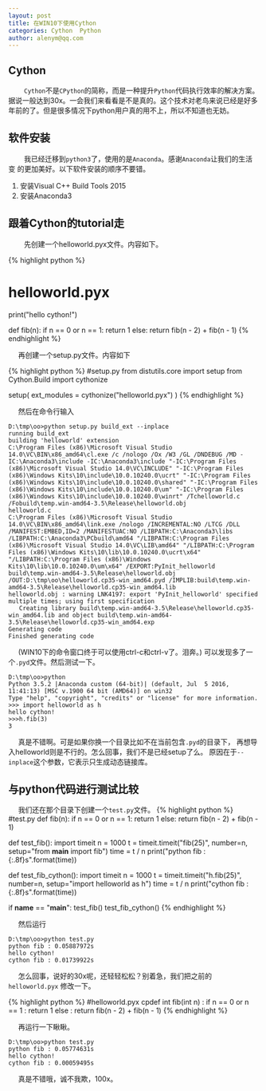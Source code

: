 ```yaml
---
layout: post
title: 在WIN10下使用Cython
categories: Cython  Python
author: alenym@qq.com
---
```


## Cython ##

&nbsp;
&nbsp;
&nbsp;
&nbsp;
`Cython`不是`CPython`的简称，而是一种提升`Python`代码执行效率的解决方案。
据说一般达到30x。一会我们来看看是不是真的。这个技术对老鸟来说已经是好多
年前的了。但是很多情况下python用户真的用不上，所以不知道也无妨。

## 软件安装 ##

&nbsp;
&nbsp;
&nbsp;
&nbsp;
我已经迁移到`python3`了，使用的是`Anaconda`。感谢`Anaconda`让我们的生活变
的更加美好。以下软件安装的顺序不要错。

1.  安装Visual C++ Build Tools 2015
2.  安装Anaconda3

## 跟着Cython的tutorial走 ## 


&nbsp;
&nbsp;
&nbsp;
&nbsp;
先创建一个helloworld.pyx文件。内容如下。

{% highlight python %}
# helloworld.pyx
print("hello cython!")

def fib(n):
    if n == 0 or n == 1:
        return 1
    else:
        return fib(n - 2) + fib(n - 1)
{% endhighlight %}


&nbsp;&nbsp;&nbsp;&nbsp;
再创建一个setup.py文件。内容如下

{% highlight python %}
#setup.py
from distutils.core import setup
from Cython.Build import cythonize

setup(
    ext_modules = cythonize("helloworld.pyx")
)
{% endhighlight %}


&nbsp;&nbsp;&nbsp;&nbsp;
然后在命令行输入

	D:\tmp\oo>python setup.py build_ext --inplace
	running build_ext
	building 'helloworld' extension
	C:\Program Files (x86)\Microsoft Visual Studio 14.0\VC\BIN\x86_amd64\cl.exe /c /nologo /Ox /W3 /GL /DNDEBUG /MD -IC:\Anaconda3\include -IC:\Anaconda3\include "-IC:\Program Files (x86)\Microsoft Visual Studio 14.0\VC\INCLUDE" "-IC:\Program Files (x86)\Windows Kits\10\include\10.0.10240.0\ucrt" "-IC:\Program Files (x86)\Windows Kits\10\include\10.0.10240.0\shared" "-IC:\Program Files (x86)\Windows Kits\10\include\10.0.10240.0\um" "-IC:\Program Files (x86)\Windows Kits\10\include\10.0.10240.0\winrt" /Tchelloworld.c /Fobuild\temp.win-amd64-3.5\Release\helloworld.obj
	helloworld.c
	C:\Program Files (x86)\Microsoft Visual Studio 14.0\VC\BIN\x86_amd64\link.exe /nologo /INCREMENTAL:NO /LTCG /DLL /MANIFEST:EMBED,ID=2 /MANIFESTUAC:NO /LIBPATH:C:\Anaconda3\libs /LIBPATH:C:\Anaconda3\PCbuild\amd64 "/LIBPATH:C:\Program Files (x86)\Microsoft Visual Studio 14.0\VC\LIB\amd64" "/LIBPATH:C:\Program Files (x86)\Windows Kits\10\lib\10.0.10240.0\ucrt\x64" "/LIBPATH:C:\Program Files (x86)\Windows Kits\10\lib\10.0.10240.0\um\x64" /EXPORT:PyInit_helloworld build\temp.win-amd64-3.5\Release\helloworld.obj /OUT:D:\tmp\oo\helloworld.cp35-win_amd64.pyd /IMPLIB:build\temp.win-amd64-3.5\Release\helloworld.cp35-win_amd64.lib
	helloworld.obj : warning LNK4197: export 'PyInit_helloworld' specified multiple times; using first specification
	   Creating library build\temp.win-amd64-3.5\Release\helloworld.cp35-win_amd64.lib and object build\temp.win-amd64-3.5\Release\helloworld.cp35-win_amd64.exp
	Generating code
	Finished generating code
	

&nbsp;&nbsp;&nbsp;&nbsp;
(WIN10下的命令窗口终于可以使用ctrl-c和ctrl-v了。泪奔。)
可以发现多了一个`.pyd`文件。然后测试一下。

	D:\tmp\oo>python
	Python 3.5.2 |Anaconda custom (64-bit)| (default, Jul  5 2016, 11:41:13) [MSC v.1900 64 bit (AMD64)] on win32
	Type "help", "copyright", "credits" or "license" for more information.
	>>> import helloworld as h
	hello cython!
	>>>h.fib(3)
	3



&nbsp;&nbsp;&nbsp;&nbsp;
真是不错啊。可是如果你换一个目录比如不在当前包含`.pyd`的目录下，
再想导入helloworld则是不行的。怎么回事，我们不是已经setup了么。
原因在于`--inplace`这个参数，它表示只生成动态链接库。

## 与python代码进行测试比较 ##

&nbsp;&nbsp;&nbsp;&nbsp;
我们还在那个目录下创建一个`test.py`文件。
{% highlight python %}
#test.py
def fib(n):
    if n == 0 or n == 1:
        return 1
    else:
        return fib(n - 2) + fib(n - 1)


def test_fib():
    import timeit
    n = 1000
    t = timeit.timeit("fib(25)", number=n, setup="from __main__ import fib")
    time = t / n
    print("python fib : {:.8f}s".format(time))

def test_fib_cython():
    import timeit
    n = 1000
    t = timeit.timeit("h.fib(25)", number=n, setup="import helloworld as h")
    time = t / n
    print("cython fib : {:.8f}s".format(time))

if __name__ == "__main__":
    test_fib()
    test_fib_cython()
{% endhighlight %}

&nbsp;&nbsp;&nbsp;&nbsp;
然后运行

	D:\tmp\oo>python test.py
	python fib : 0.05887972s
	hello cython!
	cython fib : 0.01739922s
	
 
&nbsp;&nbsp;&nbsp;&nbsp;
怎么回事，说好的30x呢，还轻轻松松？别着急，我们把之前的`helloworld.pyx`
修改一下。


{% highlight python %}
#helloworld.pyx
cpdef int fib(int n) :
    if n == 0 or n == 1 :
        return 1
    else :
        return fib(n - 2) + fib(n - 1)
{% endhighlight %}

&nbsp;&nbsp;&nbsp;&nbsp;
再运行一下瞅瞅。

	D:\tmp\oo>python test.py
	python fib : 0.05774631s
	hello cython!
	cython fib : 0.00059495s


&nbsp;&nbsp;&nbsp;&nbsp;
真是不错哦，诚不我欺，100x。
